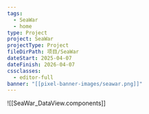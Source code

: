 ```yaml
---
tags:
  - SeaWar
  - home
type: Project
project: SeaWar
projectType: Project
fileDirPath: 项目/SeaWar
dateStart: 2025-04-07
dateFinish: 2026-04-07
cssclasses:
  - editor-full
banner: "[[pixel-banner-images/seawar.png]]"
---
```

![[SeaWar_DataView.components]]